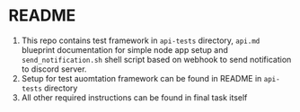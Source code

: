 # README
1. This repo contains test framework in `api-tests` directory, `api.md` blueprint documentation for simple node app setup and `send_notification.sh` shell script based on webhook to send notification to discord server.
2. Setup for test auomtation framework can be found in README in `api-tests` directory
3. All other required instructions can be found in final task itself
